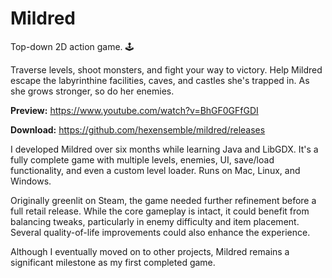 # Mildred

Top-down 2D action game. 🕹️

Traverse levels, shoot monsters, and fight your way to victory. Help Mildred escape the labyrinthine facilities, caves, and castles she's trapped in. As she grows stronger, so do her enemies.

**Preview:** https://www.youtube.com/watch?v=BhGF0GFfGDI

**Download:** https://github.com/hexensemble/mildred/releases

I developed Mildred over six months while learning Java and LibGDX. It's a fully complete game with multiple levels, enemies, UI, save/load functionality, and even a custom level loader. Runs on Mac, Linux, and Windows.

Originally greenlit on Steam, the game needed further refinement before a full retail release. While the core gameplay is intact, it could benefit from balancing tweaks, particularly in enemy difficulty and item placement. Several quality-of-life improvements could also enhance the experience.

Although I eventually moved on to other projects, Mildred remains a significant milestone as my first completed game.
